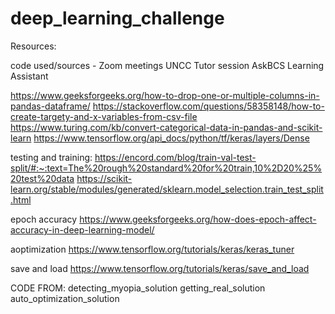# deep_learning_challenge
Resources:

code used/sources -
Zoom meetings UNCC 
Tutor session
AskBCS Learning Assistant


https://www.geeksforgeeks.org/how-to-drop-one-or-multiple-columns-in-pandas-dataframe/
https://stackoverflow.com/questions/58358148/how-to-create-targety-and-x-variables-from-csv-file
https://www.turing.com/kb/convert-categorical-data-in-pandas-and-scikit-learn
https://www.tensorflow.org/api_docs/python/tf/keras/layers/Dense

testing and training:
https://encord.com/blog/train-val-test-split/#:~:text=The%20rough%20standard%20for%20train,10%2D20%25%20test%20data
https://scikit-learn.org/stable/modules/generated/sklearn.model_selection.train_test_split.html


epoch accuracy
https://www.geeksforgeeks.org/how-does-epoch-affect-accuracy-in-deep-learning-model/



aoptimization
https://www.tensorflow.org/tutorials/keras/keras_tuner

save and load
https://www.tensorflow.org/tutorials/keras/save_and_load

CODE FROM:
detecting_myopia_solution
getting_real_solution
auto_optimization_solution
